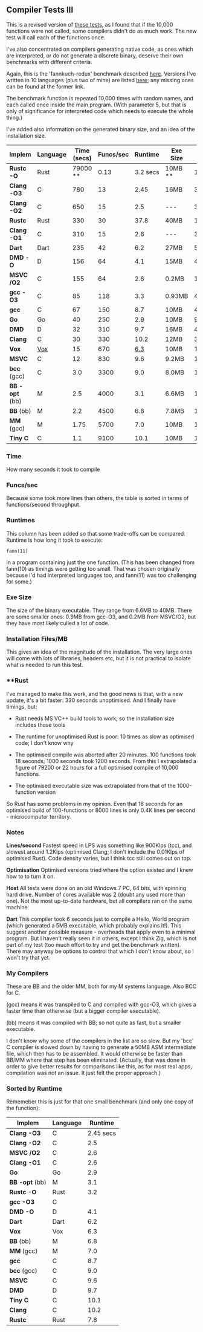 ## Compiler Tests III

This is a revised version of [these tests](Compilertest2.md), as I found that if the 10,000 functions were not called, some compilers didn't do as much work. The new test will call each of the functions once.

I've also concentrated on compilers generating native code, as ones which are interpreted, or do not generate a discrete binary, deserve their own benchmarks with different criteria.

Again, this is the 'fannkuch-redux' benchmark described [here](https://benchmarksgame-team.pages.debian.net/benchmarksgame/performance/fannkuchredux.html). Versions I've written in 10 languages (plus two of mine) are listed [here](fannkuch.txt); any missing ones can be found at the former link.

The benchmark function is repeated 10,000 times with random names, and each called once inside the main program. (With parameter 5, but that is only of significance for interpreted code which needs to execute the whole thing.)

I've added also information on the generated binary size, and an idea of the installation size.

Implem | Language | Time (secs) | Funcs/sec | Runtime | Exe Size | Inst Files | Inst MB
--- | --- | --- | --- | --- | --- | --- | ---
**Rustc -O** | Rust  | 79000 \*\* | 0.13 | 3.2 secs| 10MB \*\* | 12+14600 | 100MB + 2800MB
**Clang -O3**        | C | 780 | 13 | 2.45 | 16MB | 350 | 1600MB
**Clang -O2**        | C | 650 | 15 | 2.5 | --- | 350 | 1600MB
**Rustc** | Rust  | 330 | 30 | 37.8 | 40MB | 12+14600 | 100MB+2800MB
**Clang -O1**        | C | 310 | 15 | 2.6 | --- | 350 | 1600MB
**Dart**          | Dart | 235| 42 | 6.2 | 27MB | 500 | 490MB
**DMD -O**       | D | 156 | 64 | 4.1 | 15MB | 4000 | 300MB 
**MSVC /O2**          | C | 155 |64 | 2.6 | 0.2MB | 14600 | 2800MB
**gcc -O3**           | C            | 85 | 118 | 3.3 | 0.93MB | 4800 | 550MB
**gcc**           | C            | 67 | 150 | 8.7 | 10MB | 4800 | 550MB
**Go**            | Go | 40 | 250 | 2.9 | 10MB | 9200 | 350MB
**DMD**           | D | 32 | 310 | 9.7 | 16MB | 4000 | 300MB
**Clang**         | C | 30 | 330 | 10.2 | 12MB | 350 | 1600MB
**Vox**           | [Vox](https://github.com/MrSmith33/vox) | 15 | 670 | [6.3](https://gist.github.com/MrSmith33/ac14e66a83b9d047793adede464ca1ef#file-fannkuch-vx) | 10MB | 1 | 2.4MB
**MSVC**          | C | 12  |830 | 9.6 | 9.2MB | 14600 | 2800MB
**bcc** (gcc)     | C        | 3.0 | 3300 | 9.0 | 8.0MB | 1 | 0.7MB
**BB -opt** (bb)   | M        | 2.5 | 4000 | 3.1 | 6.6MB | 1 | 0.6MB
**BB** (bb)       | M        | 2.2 | 4500 | 6.8 | 7.8MB | 1 | 0.6MB
**MM** (gcc)      | M        | 1.75 | 5700 | 7.0 | 10MB | 1 | 0.8MB
**Tiny C**        | C        | 1.1 | 9100 | 10.1 | 10MB | 120 | 1.8MB

### Time

How many seconds it took to compile

### Funcs/sec

Because some took more lines than others, the table is sorted in terms of functions/second throughput.

### Runtimes

This column has been added so that some trade-offs can be compared. Runtime is how long it took to execute:

    fann(11)
    
in a program containing just the one function. (This has been changed from fann(10) as timings were getting too small. That was chosen originally because I'd had interpreted languages too, and fann(11) was too challenging for some.)

### Exe Size

The size of the binary executable. They range from 6.6MB to 40MB. There are some smaller ones: 0.9MB from gcc-O3, and 0.2MB from MSVC/O2, but they have most likely culled a lot of code.

### Installation Files/MB

This gives an idea of the magnitude of the installation. The very large ones will come with lots of libraries, headers etc, but it is not practical to isolate what is needed to run this test.

### \*\*Rust

I've managed to make this work, and the good news is that, with a new update, it's a bit faster: 330 seconds unoptimised. And I finally have timings, but:

* Rust needs MS VC++ build tools to work; so the installation size includes those tools

* The runtime for unoptimised Rust is poor: 10 times as slow as optimised code; I don't know why

* The optimised compile was aborted after 20 minutes. 100 functions took 18 seconds; 1000 seconds took 1200 seconds. From this I extrapolated a figure of 79200 or 22 hours for a full optimised compile of 10,000 functions.

* The optimised executable size was extrapolated from that of the 1000-function version

So Rust has some problems in my opinion. Even that 18 seconds for an optimised build of 100-functions or 8000 lines is only 0.4K lines per second - microcomputer territory.

### Notes

**Lines/second** Fastest speed in LPS was something like 900Klps (tcc), and slowest around 1.2Klps (optimised Clang; I don't include the 0.01Klps of optimised Rust). Code density varies, but I think tcc still comes out on top.

**Optimisation** Optimised versions tried where the option existed and I knew how to to turn it on.

**Host** All tests were done on an old Windows 7 PC, 64 bits, with spinning hard drive. Number of cores available was 2 (doubt any used more than one). Not the most up-to-date hardware, but all compilers ran on the same machine.

**Dart** This compiler took 6 seconds just to compile a Hello, World program (which generated a 5MB executable, which probably explains it!). This suggest another possible measure - overheads that apply even to a minimal program. But I haven't really seen it in others, except I think Zig, which is not part of my test (too much effort to try and get the benchmark written). There may anyway be options to control that which I don't know about, so I won't try that yet.


### My Compilers

These are BB and the older MM, both for my M systems language. Also BCC for C.

(gcc) means it was transpiled to C and compiled with gcc-O3, which gives a faster time than otherwise (but a bigger compiler executable).

(bb) means it was compiled with BB; so not quite as fast, but a smaller executable.

I don't know why some of the compilers in the list are so slow. But my 'bcc' C compiler is slowed down by having to generate a 50MB ASM intermediate file, which then has to be assembled. It would otherwise be faster than BB/MM where that step has been eliminated. (Actually, that was done in order to give better results for comparisons like this, as for most real apps, compilation was not an issue. It just felt the proper approach.)

### Sorted by Runtime

Rememeber this is just for that one small benchmark (and only one copy of the function):

Implem | Language | Runtime
--- | --- | ----
**Clang -O3**        | C | 2.45 secs
**Clang -O2**        | C | 2.5
**MSVC /O2**          | C | 2.6
**Clang -O1**        | C | 2.6
**Go**            | Go | 2.9
**BB -opt** (bb)   | M | 3.1
**Rustc -O** | Rust | 3.2
**gcc -O3**           | C    |       | 3.3
**DMD -O**       | D | 4.1
**Dart**          | Dart | 6.2
**Vox**           | Vox | 6.3
**BB** (bb)       | M   | 6.8
**MM** (gcc)      | M   | 7.0
**gcc**           | C   | 8.7
**bcc** (gcc)     | C   | 9.0
**MSVC**          | C   | 9.6
**DMD**           | D   | 9.7
**Tiny C**        | C   | 10.1
**Clang**         | C   | 10.2
**Rustc**         | Rust| 7.8
